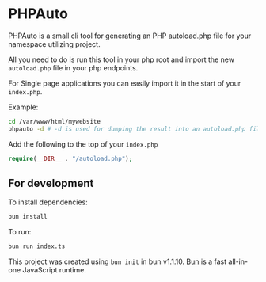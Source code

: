 # PHPAuto
PHPAuto is a small cli tool for generating an PHP autoload.php file for your namespace utilizing project.

All you need to do is run this tool in your php root and import the new `autoload.php` file in your php endpoints.

For Single page applications you can easily import it in the start of your `index.php`.

Example:
```bash
cd /var/www/html/mywebsite
phpauto -d # -d is used for dumping the result into an autoload.php file.
```

Add the following to the top of your `index.php`
```php
require(__DIR__ . "/autoload.php");
```

## For development
To install dependencies:

```bash
bun install
```

To run:

```bash
bun run index.ts
```

This project was created using `bun init` in bun v1.1.10. [Bun](https://bun.sh) is a fast all-in-one JavaScript runtime.
